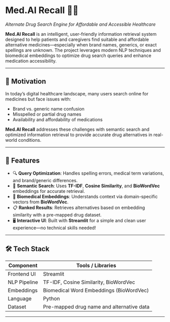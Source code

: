 # Med.AI Recall 💊🔎  
*Alternate Drug Search Engine for Affordable and Accessible Healthcare*

**Med.AI Recall** is an intelligent, user-friendly information retrieval system designed to help patients and caregivers find suitable and affordable alternative medicines—especially when brand names, generics, or exact spellings are unknown. The project leverages modern NLP techniques and biomedical embeddings to optimize drug search queries and enhance medication accessibility.

---

## 🧠 Motivation

In today’s digital healthcare landscape, many users search online for medicines but face issues with:

- Brand vs. generic name confusion
- Misspelled or partial drug names
- Availability and affordability of medications

**Med.AI Recall** addresses these challenges with semantic search and optimized information retrieval to provide accurate drug alternatives in real-world conditions.

---

## 🚀 Features

- 🔍 **Query Optimization**: Handles spelling errors, medical term variations, and brand/generic differences.
- 💬 **Semantic Search**: Uses **TF-IDF**, **Cosine Similarity**, and **BioWordVec** embeddings for accurate retrieval.
- 🧬 **Biomedical Embeddings**: Understands context via domain-specific vectors from **BioWordVec**.
- 📋 **Ranked Results**: Retrieves alternatives based on embedding similarity with a pre-mapped drug dataset.
- 🖥️ **Interactive UI**: Built with **Streamlit** for a simple and clean user experience—no technical skills needed!

---

## 🛠️ Tech Stack

| Component       | Tools / Libraries                        |
|----------------|-------------------------------------------|
| Frontend UI     | Streamlit                                |
| NLP Pipeline    | TF-IDF, Cosine Similarity, BioWordVec     |
| Embeddings      | Biomedical Word Embeddings (BioWordVec)   |
| Language        | Python                                   |
| Dataset         | Pre-mapped drug name and alternative data|

---
